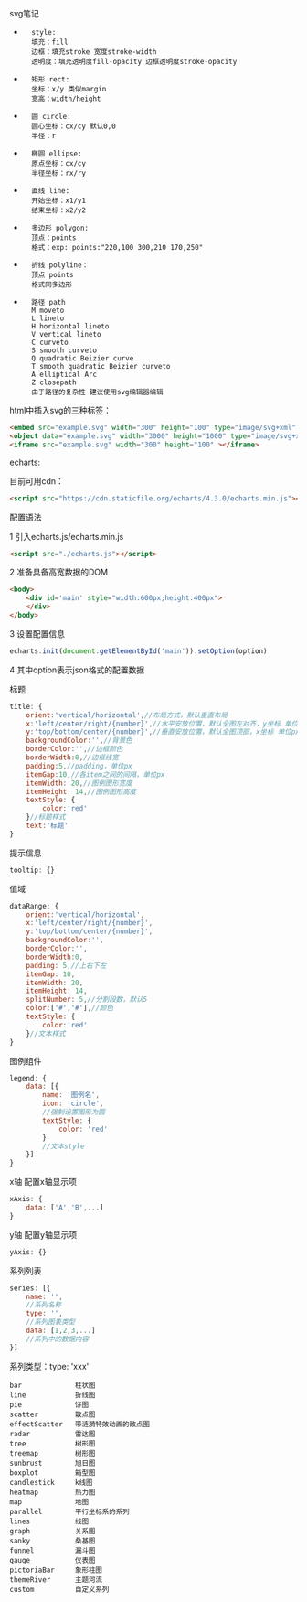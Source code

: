 svg笔记

-
		style:
		填充：fill
		边框：填充stroke 宽度stroke-width
		透明度：填充透明度fill-opacity 边框透明度stroke-opacity
-
		矩形 rect:
		坐标：x/y 类似margin
		宽高：width/height
-
		圆 circle:
		圆心坐标：cx/cy 默认0,0
		半径：r
-
		椭圆 ellipse:
		原点坐标：cx/cy
		半径坐标：rx/ry
-
		直线 line:
		开始坐标：x1/y1
		结束坐标：x2/y2
-
		多边形 polygon:
		顶点：points
		格式：exp: points:"220,100 300,210 170,250"
-
		折线 polyline：
		顶点 points
		格式同多边形
-
		路径 path
		M moveto
		L lineto
		H horizontal lineto
		V vertical lineto
		C curveto
		S smooth curveto
		Q quadratic Beizier curve
		T smooth quadratic Beizier curveto
		A elliptical Arc
		Z closepath
		由于路径的复杂性 建议使用svg编辑器编辑

html中插入svg的三种标签：
```html
<embed src="example.svg" width="300" height="100" type="image/svg+xml" pluginspage="http://www.adobe.com/svg/viewer/install" />
<object data="example.svg" width="3000" height="1000" type="image/svg+xml" codebase="http://www.adobe.com/svg/viewer/install/" />
<iframe src="example.svg" width="300" height="100" ></iframe>
```

echarts:

目前可用cdn：
```html
<script src="https://cdn.staticfile.org/echarts/4.3.0/echarts.min.js"></script>
```
配置语法

1 引入echarts.js/echarts.min.js
```html
<script src="./echarts.js"></script>
```
2 准备具备高宽数据的DOM
```html
<body>
	<div id='main' style="width:600px;height:400px">
	</div>
</body>
```
3 设置配置信息
```javaScript
echarts.init(document.getElementById('main')).setOption(option)
```
4 其中option表示json格式的配置数据
	
标题
```javaScript
title: {
	orient:'vertical/horizontal',//布局方式，默认垂直布局
	x:'left/center/right/{number}',//水平安放位置，默认全图左对齐，y坐标 单位px
	y:'top/bottom/center/{number}',//垂直安放位置，默认全图顶部，x坐标 单位px
	backgroundColor:'',//背景色
	borderColor:'',//边框颜色
	borderWidth:0,//边框线宽
	padding:5,//padding，单位px
	itemGap:10,//各item之间的间隔，单位px
	itemWidth: 20,//图例图形宽度
	itemHeight: 14,//图例图形高度
	textStyle: {
		color:'red'
	}//标题样式
	text:'标题'
}
```
提示信息
```javaScript
tooltip: {}
```
值域
```javaScript
dataRange: {
	orient:'vertical/horizontal',
	x:'left/center/right/{number}',
	y:'top/bottom/center/{number}',
	backgroundColor:'',
	borderColor:'',
	borderWidth:0,
	padding: 5,//上右下左
	itemGap: 10,
	itemWidth: 20,
	itemHeight: 14,
	splitNumber: 5,//分割段数，默认5
	color:['#','#'],//颜色
	textStyle: {
		color:'red'
	}//文本样式
}
```
图例组件
```javaScript
legend: {
	data: [{
		name: '图例名',
		icon: 'circle',
		//强制设置图形为圆
		textStyle: {
			color: 'red'
		}
		//文本style
	}]
}
```
x轴 配置x轴显示项
```javaScript
xAxis: {
	data: ['A','B',...]
}
```
y轴 配置y轴显示项
```javaScript
yAxis: {}
```
系列列表
```javaScript
series: [{
	name: '',
	//系列名称
	type: '',
	//系列图表类型
	data: [1,2,3,...]
	//系列中的数据内容
}]
```
系列类型：type: 'xxx'

	bar 			柱状图
	line			折线图
	pie				饼图
	scatter			散点图
	effectScatter	带涟漪特效动画的散点图
	radar			雷达图
	tree			树形图
	treemap			树形图
	sunbrust		旭日图
	boxplot			箱型图
	candlestick		k线图
	heatmap			热力图
	map				地图
	parallel		平行坐标系的系列
	lines			线图
	graph			关系图
	sanky			桑基图
	funnel			漏斗图
	gauge			仪表图
	pictoriaBar		象形柱图
	themeRiver		主题河流
	custom			自定义系列
